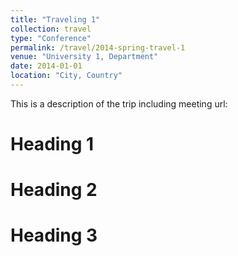 ```yaml
---
title: "Traveling 1"
collection: travel
type: "Conference"
permalink: /travel/2014-spring-travel-1
venue: "University 1, Department"
date: 2014-01-01
location: "City, Country"
---
```


This is a description of the trip including meeting url: 

Heading 1
======

Heading 2
======

Heading 3
======